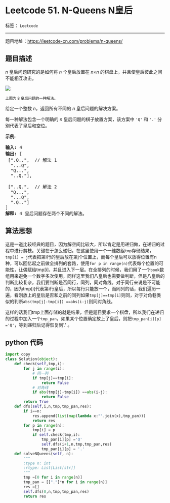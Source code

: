 ﻿# Leetcode 51. N-Queens N皇后
 
标签： `Leetcode`

--- 

题目地址：https://leetcode-cn.com/problems/n-queens/  

## 题目描述  

<p><em>n&nbsp;</em>皇后问题研究的是如何将 <em>n</em>&nbsp;个皇后放置在 <em>n</em>×<em>n</em> 的棋盘上，并且使皇后彼此之间不能相互攻击。</p>

<p><img src="https://assets.leetcode-cn.com/aliyun-lc-upload/uploads/2018/10/12/8-queens.png"></p>

<p><small>上图为 8 皇后问题的一种解法。</small></p>

<p>给定一个整数 <em>n</em>，返回所有不同的&nbsp;<em>n&nbsp;</em>皇后问题的解决方案。</p>

<p>每一种解法包含一个明确的&nbsp;<em>n</em> 皇后问题的棋子放置方案，该方案中 <code>'Q'</code> 和 <code>'.'</code> 分别代表了皇后和空位。</p>

<p><strong>示例:</strong></p>

<pre><strong>输入:</strong> 4
<strong>输出:</strong> [
 [".Q..",  // 解法 1
  "...Q",
  "Q...",
  "..Q."],

 ["..Q.",  // 解法 2
  "Q...",
  "...Q",
  ".Q.."]
]
<strong>解释:</strong> 4 皇后问题存在两个不同的解法。
</pre>  

## 算法思想  

这是一道比较经典的题目，因为解空间比较大，所以肯定是用递归做，在递归的过程中进行剪枝。关键在于怎么递归。在这里使用一个一维数组`tmp`存储结果，`tmp[i] = j`代表把第i行的皇后放在第j个位置上，而每个皇后可以放得位置有n种，可以回忆起之前做全排列的套路，使用`for p in range(n)`代表每个位置的可能性，让偶赋给tmp[i]，并且进入下一层。在全排列的时候，我们用了一个`book`数组用来避免一个数字多次使用，同样这里我们八皇后也需要做判断，但是八皇后的判断比较复杂，我们要判断是否同行，同列，同对角线。对于同行来说是不可能的，因为tmp[i]代表第i行皇后，所以每行只能放一个，而同列的话，我们遍历一遍，看刚放上的皇后是否和之前的同列如果`tmp[j]==tmp[i]`则同，对于对角巷类似的判断`abs(tmp[j]-tmp[i]) ==abs(i-j)`则同对角线。  

这样的话我们tmp上面存储的就是结果，但是题目要求一个棋盘，所以我们在递归的过程中加入一个`tmp_pan`，如果某个位置确定放上了皇后，则把`tmp_pan[i][p] ='Q'`，等到递归后记得恢复到'.' 。  

## python 代码  

```python
import copy
class Solution(object):
    def check(self,tmp,i):
        for j in range(i):
            # 同一列
            if tmp[j]==tmp[i]:
                return False
            # 对角线
            if abs(tmp[j]-tmp[i]) ==abs(i-j):
                return False
        return True
    def dfs(self,i,n,tmp,tmp_pan,res):
        if i==n:
            res.append(list(map(lambda x:"".join(x),tmp_pan)))
            return res
        for p in range(n):
            tmp[i] = p
            if self.check(tmp,i):
                tmp_pan[i][p] ='Q'
                self.dfs(i+1,n,tmp,tmp_pan,res)
                tmp_pan[i][p] = '.'
    def solveNQueens(self, n):
        """
        :type n: int
        :rtype: List[List[str]]
        """
        tmp =[0 for i in range(n)]
        tmp_pan = [["."]*n for i in range(n)]
        res =[]
        self.dfs(0,n,tmp,tmp_pan,res)
        return res
```



